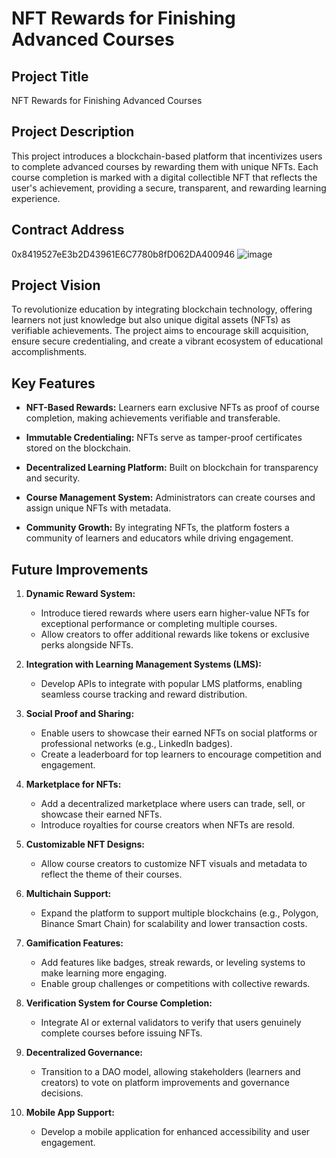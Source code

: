 # NFT Rewards for Finishing Advanced Courses

## Project Title
NFT Rewards for Finishing Advanced Courses

## Project Description
This project introduces a blockchain-based platform that incentivizes users to complete advanced courses by rewarding them with unique NFTs. Each course completion is marked with a digital collectible NFT that reflects the user's achievement, providing a secure, transparent, and rewarding learning experience.

## Contract Address
0x8419527eE3b2D43961E6C7780b8fD062DA400946
![image](https://github.com/user-attachments/assets/79a4596f-18f6-4b85-8553-971ad39d4ce3)


## Project Vision
To revolutionize education by integrating blockchain technology, offering learners not just knowledge but also unique digital assets (NFTs) as verifiable achievements. The project aims to encourage skill acquisition, ensure secure credentialing, and create a vibrant ecosystem of educational accomplishments.

## Key Features
- **NFT-Based Rewards:**
  Learners earn exclusive NFTs as proof of course completion, making achievements verifiable and transferable.

- **Immutable Credentialing:**
  NFTs serve as tamper-proof certificates stored on the blockchain.

- **Decentralized Learning Platform:**
  Built on blockchain for transparency and security.

- **Course Management System:**
  Administrators can create courses and assign unique NFTs with metadata.

- **Community Growth:**
  By integrating NFTs, the platform fosters a community of learners and educators while driving engagement.

## Future Improvements
1. **Dynamic Reward System:**
   - Introduce tiered rewards where users earn higher-value NFTs for exceptional performance or completing multiple courses.
   - Allow creators to offer additional rewards like tokens or exclusive perks alongside NFTs.

2. **Integration with Learning Management Systems (LMS):**
   - Develop APIs to integrate with popular LMS platforms, enabling seamless course tracking and reward distribution.

3. **Social Proof and Sharing:**
   - Enable users to showcase their earned NFTs on social platforms or professional networks (e.g., LinkedIn badges).
   - Create a leaderboard for top learners to encourage competition and engagement.

4. **Marketplace for NFTs:**
   - Add a decentralized marketplace where users can trade, sell, or showcase their earned NFTs.
   - Introduce royalties for course creators when NFTs are resold.

5. **Customizable NFT Designs:**
   - Allow course creators to customize NFT visuals and metadata to reflect the theme of their courses.

6. **Multichain Support:**
   - Expand the platform to support multiple blockchains (e.g., Polygon, Binance Smart Chain) for scalability and lower transaction costs.

7. **Gamification Features:**
   - Add features like badges, streak rewards, or leveling systems to make learning more engaging.
   - Enable group challenges or competitions with collective rewards.

8. **Verification System for Course Completion:**
   - Integrate AI or external validators to verify that users genuinely complete courses before issuing NFTs.

9. **Decentralized Governance:**
   - Transition to a DAO model, allowing stakeholders (learners and creators) to vote on platform improvements and governance decisions.

10. **Mobile App Support:**
    - Develop a mobile application for enhanced accessibility and user engagement.
